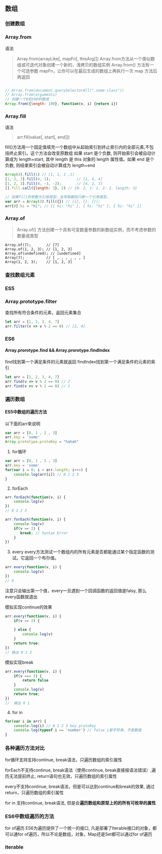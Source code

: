 ##  数组

### 创建数组

### Array.from 

语法

>Array.from(arrayLike[, mapFn[, thisArg]])
>Array.from方法从一个类似数组或可迭代对象创建一个新的，浅拷贝的数组实例
>Array.from() 方法有一个可选参数 mapFn，让你可以在最后生成的数组上再执行一次 map 方法后再返回

```

```

```javascript
// Array.from(document.querySelectorAll(".some-class"))
// Array.from(arguments)
// 创建一个0到100的数组
Array.from({length: 100}, function(v, i) {return i})
```

### Array.fill

语法

> arr.fill(value[, start[, end]])

 fill()方法用一个固定值填充一个数组中从起始索引到终止索引内的全部元素,不包括终止索引。这个方法会改变原数组
如果 start 是个负数, 则开始索引会被自动计算成为 length+start, 其中 length 是 this 对象的 length 属性值。如果 end 是个负数, 则结束索引会被自动计算成为 length+end

```javascript
Array(4).fill(1) // [1, 1, 1 ,1]
[1, 2, 3].fill(4, 1);            // [1, 4, 4]
[1, 2, 3].fill(4, -3, -2);       // [4, 2, 3]
[].fill.call({length: 3}, 2) // {0: 2, 1: 2, 2: 2, length: 3}

// 如果fill的参数为引用类型，会导致都执行都一个引用类型，
var arr = Array(3).fill({}) // [{}, {}, {}];
arr[0].hi = "hi"; // [{ hi: "hi" }, { hi: "hi" }, { hi: "hi" }]
```

### Array.of

> Array.of() 方法创建一个具有可变数量参数的新数组实例，而不考虑参数的数量或类型

```
Array.of(7);       // [7] 
Array.of(1, 2, 3); // [1, 2, 3]
Array.of(undefined); // [undefined]
Array(7);          // [ , , , , , , ]
Array(1, 2, 3);    // [1, 2, 3]
```

### 查找数组元素

### ES5

### Array.prototype.filter 

查找所有符合条件的元素，返回元素集合

```javascript
let arr = [1, 2, 3, 4, 7]
arr.filter(v => v % 2 == 0) // [2, 4]
```

### ES6

#### Array.prorotype.find && Array.prorotype.findIndex

find找到第一个满足条件的元素就返回
findIndex找到第一个满足条件的元素的索引

```javascript
let arr = [1, 2, 3, 4, 7]
arr.find(v => v % 2 == 0) // 2
arr.find(v => v % 2 == 0) // 1
```

### 遍历数组

#### ES5中数组的遍历方法

以下面的arr來说明

```javascript
var arr = [0, 1 , 2 , 3]
arr.key = 'some'
Array.prototype.protoKey = "hahah"
```

1. for循环

```javascript
var arr = [0, 1 , 2 , 3]
arr.key = 'some'
for(var i = 0; i < arr.length; i++>) {
    console.log(arr[i]) // 0 1 2 3
}
```

2. forEach

```javascript
arr.forEach(function(v, i) {
    console.log(v)
})
// 0 1 2 3
```

```javascript
arr.forEach(function(v, i) {
    console.log(v)
    if(v == 2) {
       break; // Syntax Error
    }
})

```

3. every
   every方法测试一个数组内的所有元素是否都能通过某个指定函数的测试。它返回一个布尔值。

```javascript
arr.every(function(v, i) {
    console.log(v)
})
// 0 
```

注意只会输出第一个值，every一旦遇到一个回调函数的返回值是falsy, 那么every函数就退出

模拟实现continue的效果

```javascript
arr.every(function(v, i) {
    if(v == 2) {
       
    } else {
        console.log(v)
    }
    return true;
})
// 输出 0 1 3 
```

模拟实现break

```javascript
arr.every(function(v, i) {
    if(v === 2) {
        return false
    }
    console.log(v)
    return true;
})
//  输出 0 1
```

4. for in

```javascript
for(var i in arr) {
    console.log(i) // 0 1 2 3 key protoKey
    console.log(typeof i == 'number') // false i是字符串，不是数值
}
```

### 各种遍历方法对比

for循环支持支持continue, break语法，只遍历数组的索引属性

forEach不支持continue, break语法（使用continue, break直接报语法错误）,遍历无法提前终止, return语句也无效，只遍历数组的索引属性

every不支持continue, break语法，但是可以达到continue和break的效果, 通过return，只遍历数组的索引属性

for in 支持continue, break语法, 但是会**遍历数组和原型上的的所有可枚举的属性**

### ES6中数组遍历的方法

for of遍历
ES6为遍历提供了一个统一的接口, 凡是部署了Iterable接口的对象，都可以通for of遍历，所以不论是数组，对象，Map还是Set都可以通过for of遍历

### iterable
